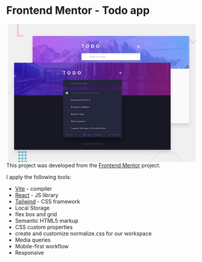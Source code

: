 
# Frontend Mentor - Todo app

<a href="https://todo-app-pi-sable.vercel.app/">
<img align="right" width="500" src="./design/desktop-preview.jpg"/>
</a>

This project was developed from the [Frontend Mentor](https://www.frontendmentor.io/challenges/todo-app-Su1_KokOW) project.

I apply the following tools: 

- [Vite](https://es.vitejs.dev/) - compiler
- [React](https://reactjs.org/) - JS library
- [Tailwind](https://tailwindcss.com/) - CSS framework
- Local Storage
- flex box and grid
- Semantic HTML5 markup
- CSS custom properties
- create and customize normalize.css for our workspace
- Media queries
- Mobile-first workflow
- Responsive
